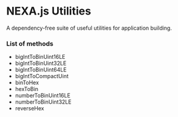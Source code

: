 # NEXA.js Utilities

A dependency-free suite of useful utilities for application building.

### List of methods

- bigIntToBinUint16LE
- bigIntToBinUint32LE
- bigIntToBinUint64LE
- bigIntToCompactUint
- binToHex
- hexToBin
- numberToBinUint16LE
- numberToBinUint32LE
- reverseHex
